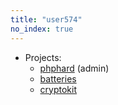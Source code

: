 ```yaml
---
title: "user574"
no_index: true
---
```


* Projects:
  * [phphard](/projects/phphard/) (admin)
  * [batteries](/projects/batteries/)
  * [cryptokit](/projects/cryptokit/)
